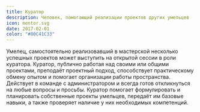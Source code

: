 ```yaml
---
title: Куратор
description: Человек, помогающий реализации проектов других умельцев
icon: mentor.svg
date: 2017-02-01
color: "#80C41C33"
---
```


Умелец, самостоятельно реализовавший в мастерской несколько успешных проектов может выступить на открытой сессии в роли куратора. Куратор, публично работая над своими или общими проектами, преподаёт проектный подход, способствует практическому обмену опытом и помогает организации работы пространства. Действует в команде с администратором и всегда готов откликнуться на любые вопросы и просьбы. Куратор помогает формулировать и планировать собственные проекты умельцев, передаёт им базовые навыки, а также проверяет наличие у них необходимых компетенций.
